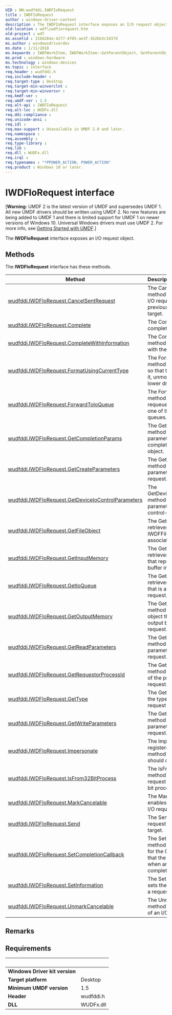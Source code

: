 ```yaml
---
UID : NN:wudfddi.IWDFIoRequest
title : IWDFIoRequest
author : windows-driver-content
description : The IWDFIoRequest interface exposes an I/O request object.
old-location : wdf\iwdfiorequest.htm
old-project : wdf
ms.assetid : 3104284a-4277-4f05-ae3f-3b2bb3c3437d
ms.author : windowsdriverdev
ms.date : 1/11/2018
ms.keywords : IWDFWorkItem, IWDFWorkItem::GetParentObject, GetParentObject
ms.prod : windows-hardware
ms.technology : windows-devices
ms.topic : interface
req.header : wudfddi.h
req.include-header : 
req.target-type : Desktop
req.target-min-winverclnt : 
req.target-min-winversvr : 
req.kmdf-ver : 
req.umdf-ver : 1.5
req.alt-api : IWDFIoRequest
req.alt-loc : WUDFx.dll
req.ddi-compliance : 
req.unicode-ansi : 
req.idl : 
req.max-support : Unavailable in UMDF 2.0 and later.
req.namespace : 
req.assembly : 
req.type-library : 
req.lib : 
req.dll : WUDFx.dll
req.irql : 
req.typenames : "*PPOWER_ACTION, POWER_ACTION"
req.product : Windows 10 or later.
---
```


# IWDFIoRequest interface

<p class="CCE_Message">[<b>Warning:</b> UMDF 2 is the latest version of UMDF and supersedes UMDF 1.  All new UMDF drivers should be written using UMDF 2.  No new features are being added to UMDF 1 and there is limited support for UMDF 1 on newer versions of Windows 10.  Universal Windows drivers must use UMDF 2.  For more info, see <a href="https://docs.microsoft.com/en-us/windows-hardware/drivers/wdf/getting-started-with-umdf-version-2">Getting Started with UMDF</a>.]

The <b>IWDFIoRequest</b> interface exposes an I/O request object.

## Methods

<p>The <b>IWDFIoRequest</b> interface has these methods.</p>

| Method | Description |
| ---- |:---- |
| [wudfddi.IWDFIoRequest.CancelSentRequest](nf-wudfddi-iwdfiorequest-cancelsentrequest.md) | The CancelSentRequest method attempts to cancel the I/O request that the driver previously submitted to an I/O target. |
| [wudfddi.IWDFIoRequest.Complete](nf-wudfddi-iwdfiorequest-complete.md) | The Complete method completes an I/O request. |
| [wudfddi.IWDFIoRequest.CompleteWithInformation](nf-wudfddi-iwdfiorequest-completewithinformation.md) | The CompleteWithInformation method completes a request with the supplied information. |
| [wudfddi.IWDFIoRequest.FormatUsingCurrentType](nf-wudfddi-iwdfiorequest-formatusingcurrenttype.md) | The FormatUsingCurrentType method formats an I/O request so that the driver can forward it, unmodified, to the next-lower driver. |
| [wudfddi.IWDFIoRequest.ForwardToIoQueue](nf-wudfddi-iwdfiorequest-forwardtoioqueue.md) | The ForwardToIoQueue method forwards (that is, requeues) an I/O request to one of the calling driver's I/O queues. |
| [wudfddi.IWDFIoRequest.GetCompletionParams](nf-wudfddi-iwdfiorequest-getcompletionparams.md) | The GetCompletionParams method retrieves the parameters object for the completion of an I/O request object. |
| [wudfddi.IWDFIoRequest.GetCreateParameters](nf-wudfddi-iwdfiorequest-getcreateparameters.md) | The GetCreateParameters method retrieves the request parameters for a create-type request. |
| [wudfddi.IWDFIoRequest.GetDeviceIoControlParameters](nf-wudfddi-iwdfiorequest-getdeviceiocontrolparameters.md) | The GetDeviceIoControlParameters method retrieves the request parameters for a device I/O control-type request. |
| [wudfddi.IWDFIoRequest.GetFileObject](nf-wudfddi-iwdfiorequest-getfileobject.md) | The GetFileObject method retrieves a pointer to the IWDFFile interface that is associated with an I/O request. |
| [wudfddi.IWDFIoRequest.GetInputMemory](nf-wudfddi-iwdfiorequest-getinputmemory.md) | The GetInputMemory method retrieves the memory object that represents the input buffer in an I/O request. |
| [wudfddi.IWDFIoRequest.GetIoQueue](nf-wudfddi-iwdfiorequest-getioqueue.md) | The GetIoQueue method retrieves the I/O queue object that is associated with an I/O request. |
| [wudfddi.IWDFIoRequest.GetOutputMemory](nf-wudfddi-iwdfiorequest-getoutputmemory.md) | The GetOutputMemory method retrieves the memory object that represents the output buffer for an I/O request. |
| [wudfddi.IWDFIoRequest.GetReadParameters](nf-wudfddi-iwdfiorequest-getreadparameters.md) | The GetReadParameters method retrieves the request parameters for a read-type request. |
| [wudfddi.IWDFIoRequest.GetRequestorProcessId](nf-wudfddi-iwdfiorequest-getrequestorprocessid.md) | The GetRequestorProcessId method retrieves the identifier of the process that sent an I/O request. |
| [wudfddi.IWDFIoRequest.GetType](nf-wudfddi-iwdfiorequest-gettype.md) | The GetType method retrieves the type of operation that a request contains. |
| [wudfddi.IWDFIoRequest.GetWriteParameters](nf-wudfddi-iwdfiorequest-getwriteparameters.md) | The GetWriteParameters method retrieves the request parameters for a write-type request. |
| [wudfddi.IWDFIoRequest.Impersonate](nf-wudfddi-iwdfiorequest-impersonate.md) | The Impersonate method registers the interface for the method that the framework should call for impersonation. |
| [wudfddi.IWDFIoRequest.IsFrom32BitProcess](nf-wudfddi-iwdfiorequest-isfrom32bitprocess.md) | The IsFrom32BitProcess method determines whether a request originated from a 32-bit process. |
| [wudfddi.IWDFIoRequest.MarkCancelable](nf-wudfddi-iwdfiorequest-markcancelable.md) | The MarkCancelable method enables the canceling of the I/O request. |
| [wudfddi.IWDFIoRequest.Send](nf-wudfddi-iwdfiorequest-send.md) | The Send method sends a request to the specified I/O target. |
| [wudfddi.IWDFIoRequest.SetCompletionCallback](nf-wudfddi-iwdfiorequest-setcompletioncallback.md) | The SetCompletionCallback method registers the interface for the OnCompletion method that the framework should call when an I/O request completes. |
| [wudfddi.IWDFIoRequest.SetInformation](nf-wudfddi-iwdfiorequest-setinformation.md) | The SetInformation method sets the size of information for a request. |
| [wudfddi.IWDFIoRequest.UnmarkCancelable](nf-wudfddi-iwdfiorequest-unmarkcancelable.md) | The UnmarkCancelable method disables the canceling of an I/O request. |

## Remarks



## Requirements
| &nbsp; | &nbsp; |
| ---- |:---- |
| **Windows Driver kit version** |  |
| **Target platform** | Desktop |
| **Minimum UMDF version** | 1.5 |
| **Header** | wudfddi.h |
| **DLL** | WUDFx.dll |